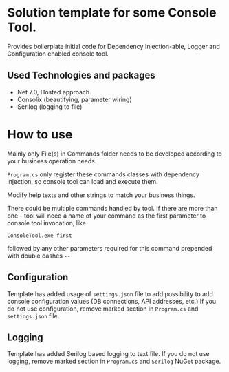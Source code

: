 # Solution template for some Console Tool.

Provides boilerplate initial code for Dependency Injection-able, Logger and Configuration enabled console tool.

## Used Technologies and packages
- Net 7.0, Hosted approach.
- Consolix (beautifying, parameter wiring)
- Serilog (logging to file)


# How to use

Mainly only File(s) in Commands folder needs to be developed according to your business operation needs.

`Program.cs` only register these commands classes with dependency injection, so console tool can load and execute them.

Modify help texts and other strings to match your business things.

There could be multiple commands handled by tool. If there are more than one - 
tool will need a name of your command as the first parameter to console tool invocation, like

```
ConsoleTool.exe first
```

followed by any other parameters required for this command prepended with double dashes `--`

## Configuration

Template has added usage of `settings.json` file to add possibility to add console configuration values (DB connections, API addresses, etc.)
If you do not use configuration, remove marked section in `Program.cs` and `settings.json` file.

## Logging

Template has added Serilog based logging to text file.
If you do not use logging, remove marked section in `Program.cs` and `Serilog` NuGet package.

